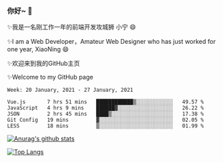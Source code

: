 ### 你好~  👋

✨我是一名刚工作一年的前端开发攻城狮 小宁 😄

✨I am a Web Developer，Amateur Web Designer who has just worked for one year, XiaoNing 😄

✨欢迎来到我的GitHub主页

✨Welcome to my GitHub page
<!--
**7148505/7148505** is a ✨ _special_ ✨ repository because its `README.md` (this file) appears on your GitHub profile.

Here are some ideas to get you started:

- 🔭 I’m currently working on ...
- 🌱 I’m currently learning ...
- 👯 I’m looking to collaborate on ...
- 🤔 I’m looking for help with ...
- 💬 Ask me about ...
- 📫 How to reach me: ...
- 😄 Pronouns: ...
- ⚡ Fun fact: ...
-->

<!--START_SECTION:waka-->
```text
Week: 20 January, 2021 - 27 January, 2021

Vue.js       7 hrs 51 mins   ████████████▒░░░░░░░░░░░░   49.57 % 
JavaScript   4 hrs 9 mins    ██████▓░░░░░░░░░░░░░░░░░░   26.22 % 
JSON         2 hrs 45 mins   ████▒░░░░░░░░░░░░░░░░░░░░   17.38 % 
Git Config   19 mins         ▓░░░░░░░░░░░░░░░░░░░░░░░░   02.05 % 
LESS         18 mins         ▒░░░░░░░░░░░░░░░░░░░░░░░░   01.99 % 
```
<!--END_SECTION:waka-->

[![Anurag's github stats](https://github-readme-stats.vercel.app/api?username=littleCareless)](https://github.com/anuraghazra/github-readme-stats)

[![Top Langs](https://github-readme-stats.vercel.app/api/top-langs/?username=littleCareless&layout=compact)](https://github.com/anuraghazra/github-readme-stats)

